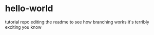 # hello-world
tutorial repo
editing the readme to see how branching works
it's terribly exciting you know

